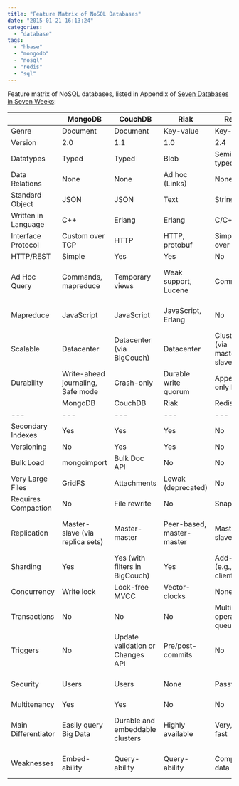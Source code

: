 ```yaml
---
title: "Feature Matrix of NoSQL Databases"
date: "2015-01-21 16:13:24"
categories: 
  - "database"
tags: 
  - "hbase"
  - "mongodb"
  - "nosql"
  - "redis"
  - "sql"
---
```


Feature matrix of NoSQL databases, listed in Appendix of [Seven Databases in Seven Weeks](http://www.amazon.com/Seven-Databases-Weeks-Modern-Movement/dp/1934356921/):

|   | MongoDB | CouchDB | Riak | Redis | PostgreSQL | Neo4j | HBase |
| --- | --- | --- | --- | --- | --- | --- | --- |
| Genre | Document | Document | Key-value | Key-value | Relational | Graph | Columnar |
| Version | 2.0 | 1.1 | 1.0 | 2.4 | 9.1 | 1.7 | 0.90.3 |
| Datatypes | Typed | Typed | Blob | Semi-typed | Predefined and typed | Untyped | Predefined and typed |
| Data Relations | None | None | Ad hoc (Links) | None | Predefined | Ad hoc (Edges) | None |
| Standard Object | JSON | JSON | Text | String | Table | Hash | Columns |
| Written in Language | C++ | Erlang | Erlang | C/C++ | C | Java | Java |
| Interface Protocol | Custom over TCP | HTTP | HTTP, protobuf | Simple text over TCP | Custom over TCP | HTTP | Thrift, HTTP |
| HTTP/REST | Simple | Yes | Yes | No | No | Yes | Yes |
| Ad Hoc Query | Commands, mapreduce | Temporary views | Weak support, Lucene | Commands | SQL | Graph walking, Cypher, search | Weak |
| Mapreduce | JavaScript | JavaScript | JavaScript, Erlang | No | No | No (in the distributed sense) | Hadoop |
| Scalable | Datacenter | Datacenter (via BigCouch) | Datacenter | Cluster (via master-slave) | Cluster (via add-ons) | Cluster (via HA) | Datacenter |
| Durability | Write-ahead journaling, Safe mode | Crash-only | Durable write quorum | Append-only log | ACID | ACID | Write-ahead logging |
|   | MongoDB | CouchDB | Riak | Redis | PostgreSQL | Neo4j | HBase |
| --- | --- | --- | --- | --- | --- | --- | --- |
| Secondary Indexes | Yes | Yes | Yes | No | Yes | Yes (via Lucene) | No |
| Versioning | No | Yes | Yes | No | No | No | Yes |
| Bulk Load | mongoimport | Bulk Doc API | No | No | COPY command | No | No |
| Very Large Files | GridFS | Attachments | Lewak (deprecated) | No | BLOBs | No | No |
| Requires Compaction | No | File rewrite | No | Snapshot | No | No | No |
| Replication | Master-slave (via replica sets) | Master-master | Peer-based, master-master | Master-slave | Master-slave | Master-slave (in Enterprise Edition) | Master-slave |
| Sharding | Yes | Yes (with filters in BigCouch) | Yes | Add-ons (e.g., client) | Add-ons (e.g., PL/Proxy) | No | Yes via HDFS |
| Concurrency | Write lock | Lock-free MVCC | Vector-clocks | None | Table/row writer lock | Write lock | Consistent per row |
| Transactions | No | No | No | Multi operation queues | ACID | ACID | Yes (when enabled) |
| Triggers | No | Update validation or Changes API | Pre/post-commits | No | Yes | Transaction event handlers | No |
| Security | Users | Users | None | Passwords | Users/groups | None | Kerberos via Hadoop security |
| Multitenancy | Yes | Yes | No | No | Yes | No | No |
| Main Differentiator | Easily query Big Data | Durable and embeddable clusters | Highly available | Very, very fast | Best of OSS RDBMS model | Flexible graph | Very large-scale, Hadoop infrasturcture |
| Weaknesses | Embed-ability | Query-ability | Query-ability | Complex data | Distributed availability | BLOBs or terabyte scale | Flexible growth, query-ability |
